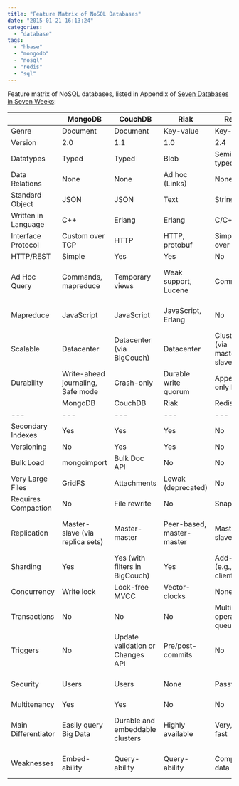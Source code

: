 ```yaml
---
title: "Feature Matrix of NoSQL Databases"
date: "2015-01-21 16:13:24"
categories: 
  - "database"
tags: 
  - "hbase"
  - "mongodb"
  - "nosql"
  - "redis"
  - "sql"
---
```


Feature matrix of NoSQL databases, listed in Appendix of [Seven Databases in Seven Weeks](http://www.amazon.com/Seven-Databases-Weeks-Modern-Movement/dp/1934356921/):

|   | MongoDB | CouchDB | Riak | Redis | PostgreSQL | Neo4j | HBase |
| --- | --- | --- | --- | --- | --- | --- | --- |
| Genre | Document | Document | Key-value | Key-value | Relational | Graph | Columnar |
| Version | 2.0 | 1.1 | 1.0 | 2.4 | 9.1 | 1.7 | 0.90.3 |
| Datatypes | Typed | Typed | Blob | Semi-typed | Predefined and typed | Untyped | Predefined and typed |
| Data Relations | None | None | Ad hoc (Links) | None | Predefined | Ad hoc (Edges) | None |
| Standard Object | JSON | JSON | Text | String | Table | Hash | Columns |
| Written in Language | C++ | Erlang | Erlang | C/C++ | C | Java | Java |
| Interface Protocol | Custom over TCP | HTTP | HTTP, protobuf | Simple text over TCP | Custom over TCP | HTTP | Thrift, HTTP |
| HTTP/REST | Simple | Yes | Yes | No | No | Yes | Yes |
| Ad Hoc Query | Commands, mapreduce | Temporary views | Weak support, Lucene | Commands | SQL | Graph walking, Cypher, search | Weak |
| Mapreduce | JavaScript | JavaScript | JavaScript, Erlang | No | No | No (in the distributed sense) | Hadoop |
| Scalable | Datacenter | Datacenter (via BigCouch) | Datacenter | Cluster (via master-slave) | Cluster (via add-ons) | Cluster (via HA) | Datacenter |
| Durability | Write-ahead journaling, Safe mode | Crash-only | Durable write quorum | Append-only log | ACID | ACID | Write-ahead logging |
|   | MongoDB | CouchDB | Riak | Redis | PostgreSQL | Neo4j | HBase |
| --- | --- | --- | --- | --- | --- | --- | --- |
| Secondary Indexes | Yes | Yes | Yes | No | Yes | Yes (via Lucene) | No |
| Versioning | No | Yes | Yes | No | No | No | Yes |
| Bulk Load | mongoimport | Bulk Doc API | No | No | COPY command | No | No |
| Very Large Files | GridFS | Attachments | Lewak (deprecated) | No | BLOBs | No | No |
| Requires Compaction | No | File rewrite | No | Snapshot | No | No | No |
| Replication | Master-slave (via replica sets) | Master-master | Peer-based, master-master | Master-slave | Master-slave | Master-slave (in Enterprise Edition) | Master-slave |
| Sharding | Yes | Yes (with filters in BigCouch) | Yes | Add-ons (e.g., client) | Add-ons (e.g., PL/Proxy) | No | Yes via HDFS |
| Concurrency | Write lock | Lock-free MVCC | Vector-clocks | None | Table/row writer lock | Write lock | Consistent per row |
| Transactions | No | No | No | Multi operation queues | ACID | ACID | Yes (when enabled) |
| Triggers | No | Update validation or Changes API | Pre/post-commits | No | Yes | Transaction event handlers | No |
| Security | Users | Users | None | Passwords | Users/groups | None | Kerberos via Hadoop security |
| Multitenancy | Yes | Yes | No | No | Yes | No | No |
| Main Differentiator | Easily query Big Data | Durable and embeddable clusters | Highly available | Very, very fast | Best of OSS RDBMS model | Flexible graph | Very large-scale, Hadoop infrasturcture |
| Weaknesses | Embed-ability | Query-ability | Query-ability | Complex data | Distributed availability | BLOBs or terabyte scale | Flexible growth, query-ability |
